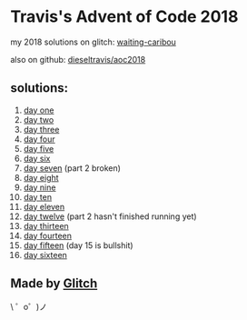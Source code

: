 Travis's Advent of Code 2018
============================

my 2018 solutions on glitch: [waiting-caribou](https://waiting-caribou.glitch.me/)

also on github: [dieseltravis/aoc2018](https://github.com/dieseltravis/aoc2018)

solutions:
----------
1. [day one](https://waiting-caribou.glitch.me/day01)
2. [day two](https://waiting-caribou.glitch.me/day02)
3. [day three](https://waiting-caribou.glitch.me/day03)
4. [day four](https://waiting-caribou.glitch.me/day04)
5. [day five](https://waiting-caribou.glitch.me/day05)
6. [day six](https://waiting-caribou.glitch.me/day06)
7. [day seven](https://waiting-caribou.glitch.me/day07) (part 2 broken)
8. [day eight](https://waiting-caribou.glitch.me/day08)
9. [day nine](https://waiting-caribou.glitch.me/day09)
10. [day ten](https://waiting-caribou.glitch.me/day10)
11. [day eleven](https://waiting-caribou.glitch.me/day11)
12. [day twelve](https://waiting-caribou.glitch.me/day12) (part 2 hasn't finished running yet)
13. [day thirteen](https://waiting-caribou.glitch.me/day13)
14. [day fourteen](https://waiting-caribou.glitch.me/day14)
15. [day fifteen](https://waiting-caribou.glitch.me/day15) (day 15 is bullshit)
16. [day sixteen](https://waiting-caribou.glitch.me/day16)

Made by [Glitch](https://glitch.com/)
-------------------------------------

\ ゜o゜)ノ

